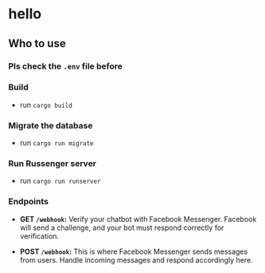 # hello

## Who to use

### Pls check the `.env` file before

### Build
* run `cargo build`

### Migrate the database
* run `cargo run migrate`

### Run Russenger server
* run `cargo run runserver`

### Endpoints

- **GET `/webhook`:** Verify your chatbot with Facebook Messenger. Facebook will send a challenge, and your bot must
  respond correctly for verification.

- **POST `/webhook`:** This is where Facebook Messenger sends messages from users. Handle incoming messages and respond
  accordingly here.
